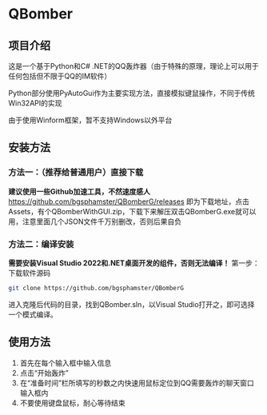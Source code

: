 ﻿# QBomber
## 项目介绍
这是一个基于Python和C# .NET的QQ轰炸器（由于特殊的原理，理论上可以用于任何包括但不限于QQ的IM软件）

Python部分使用PyAutoGui作为主要实现方法，直接模拟键鼠操作，不同于传统Win32API的实现

由于使用Winform框架，暂不支持Windows以外平台

## 安装方法
### 方法一：（推荐给普通用户）直接下载
**建议使用一些Github加速工具，不然速度感人**
https://github.com/bgsphamster/QBomberG/releases 即为下载地址，点击Assets，有个QBomberWithGUI.zip，下载下来解压双击QBomberG.exe就可以用，注意里面几个JSON文件千万别删改，否则后果自负

### 方法二：编译安装
**需要安装Visual Studio 2022和.NET桌面开发的组件，否则无法编译！**
第一步：下载软件源码
```bash
git clone https://github.com/bgsphamster/QBomberG
```
进入克隆后代码的目录，找到QBomber.sln，以Visual Studio打开之，即可选择一个模式编译。

## 使用方法
1. 首先在每个输入框中输入信息
2. 点击“开始轰炸”
3. 在“准备时间”栏所填写的秒数之内快速用鼠标定位到QQ需要轰炸的聊天窗口输入框内
4. 不要使用键盘鼠标，耐心等待结束
